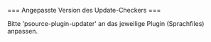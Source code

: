 === Angepasste Version des Update-Checkers ===

Bitte 'psource-plugin-updater' an das jeweilige Plugin (Sprachfiles) anpassen.